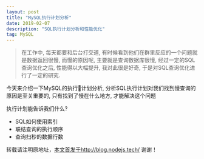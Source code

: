 ```yaml
---
layout: post
title: "MySQL执行计划分析"
date: 2019-02-07
description: "SQL执行计划分析和性能优化"
tag: MySQL 
---   
```



> 在工作中, 每天都要和后台打交道, 有时候看到他们在群里反应的一个问题就是数据返回很慢, 而慢的原因呢, 主要就是查询数据库很慢, 经过一定的SQL查询优化之后, 性能得以大幅提升, 我对此很是好奇, 于是对SQL查询优化进行了一定的研究.

今天来介绍一下MySQL的执行计划分析, 分析SQL执行计划对我们找到慢查询的原因是至关重要的, 只有找到了慢在什么地方, 才能解决这个问题

执行计划能告诉我们什么?
* SQL如何使用索引
* 联结查询的执行顺序
* 查询扫秒的数据行数



转载请注明原地址，[本文首发于http://blog.nodejs.tech/](http://blog.nodejs.tech) 谢谢！
